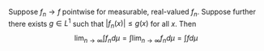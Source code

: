 Suppose $f_n\to f$ pointwise for measurable, real-valued $f_n$. Suppose further there exists $g\in L^1$ such that $|f_n(x)|\leq g(x)$ for all $x$. Then
$$
\lim _{  n \to \infty } \int f_{n}d\mu = \int \lim _{ n \to \infty }f_{n}d\mu= \int fd\mu 
$$